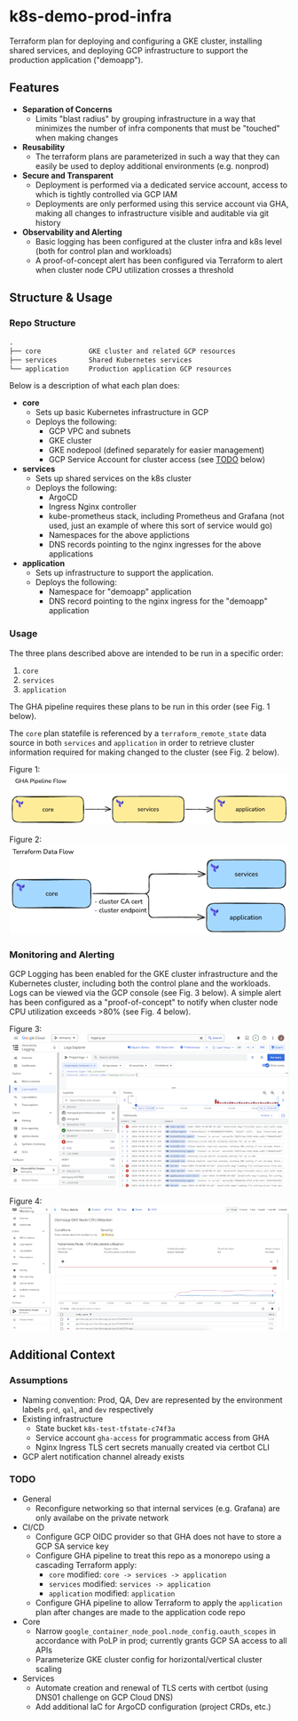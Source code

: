 # k8s-demo-prod-infra

Terraform plan for deploying and configuring a GKE cluster, installing shared services, and deploying GCP infrastructure to support the production application ("demoapp").



## Features
- **Separation of Concerns** 
  - Limits "blast radius" by grouping infrastructure in a way that minimizes the number of infra components that must be "touched" when making changes
- **Reusability**
  - The terraform plans are parameterized in such a way that they can easily be used to deploy additional environments (e.g. nonprod)
- **Secure and Transparent**
  - Deployment is performed via a dedicated service account, access to which is tightly controlled via GCP IAM
  - Deployments are only performed using this service account via GHA, making all changes to infrastructure visible and auditable via git history
- **Observability and Alerting**
  - Basic logging has been configured at the cluster infra and k8s level (both for control plan and workloads)
  - A proof-of-concept alert has been configured via Terraform to alert when cluster node CPU utilization crosses a threshold

## Structure & Usage

### Repo Structure

```
.
├── core            GKE cluster and related GCP resources
├── services        Shared Kubernetes services
└── application     Production application GCP resources

```

Below is a description of what each plan does:

- **core**
  - Sets up basic Kubernetes infrastructure in GCP
  - Deploys the following:
    - GCP VPC and subnets
    - GKE cluster
    - GKE nodepool (defined separately for easier management)
    - GCP Service Account for cluster access (see [TODO](#todo) below)
- **services**
  - Sets up shared services on the k8s cluster
  - Deploys the following:
    - ArgoCD
    - Ingress Nginx controller
    - kube-prometheus stack, including Prometheus and Grafana (not used, just an example of where this sort of service would go)
    - Namespaces for the above applictions
    - DNS records pointing to the nginx ingresses for the above applications
- **application**
  - Sets up infrastructure to support the application.  
  - Deploys the following:
    - Namespace for "demoapp" application
    - DNS record pointing to the nginx ingress for the "demoapp" application


### Usage

The three plans described above are intended to be run in a specific order:

1. `core`
2. `services`
3. `application`

The GHA pipeline requires these plans to be run in this order (see Fig. 1 below).

The `core` plan statefile is referenced by a `terraform_remote_state` data source in both `services` and `application` in order to retrieve cluster information required for making changed to the cluster (see Fig. 2 below).  


Figure 1:  
![Figure 1](./docs/kdpi-gha-flow.png)

Figure 2:  
![Figure 2](./docs/kdpi-tf-flow.png)



### Monitoring and Alerting

GCP Logging has been enabled for the GKE cluster infrastructure and the Kubernetes cluster, including both the control plane and the workloads.  Logs can be viewed via the GCP console (see Fig. 3 below).  A simple alert has been configured as a "proof-of-concept" to notify when cluster node CPU utilization exceeds >80% (see Fig. 4 below).

Figure 3:  
[![Figure 3](./docs/gke_logging_t.png)](./docs/gke_logging.png)


Figure 4:  
[![Figure 4](./docs/gke_alerting_t.png)](./docs/gke_alerting.png)



## Additional Context

### Assumptions
- Naming convention: Prod, QA, Dev are represented by the environment labels `prd`, `qal`, and `dev` respectively
- Existing infrastructure
  - State bucket `k8s-test-tfstate-c74f3a` 
  - Service account `gha-access` for programmatic access from GHA
  - Nginx Ingress TLS cert secrets manually created via certbot CLI
- GCP alert notification channel already exists

### TODO
  - General
    - Reconfigure networking so that internal services (e.g. Grafana) are only availabe on the private network
  - CI/CD
    - Configure GCP OIDC provider so that GHA does not have to store a GCP SA service key
    - Configure GHA pipeline to treat this repo as a monorepo using a cascading Terraform apply:
      - `core` modified:  `core -> services -> application`
      - `services` modified: `services -> application`
      - `application` modified: `application`
    - Configure GHA pipeline to allow Terraform to apply the `application` plan after changes are made to the application code repo
  - Core
    - Narrow `google_container_node_pool.node_config.oauth_scopes` in accordance with PoLP in prod; currently grants GCP SA access to all APIs
    - Parameterize GKE cluster config for horizontal/vertical cluster scaling
  - Services
    - Automate creation and renewal of TLS certs with certbot (using DNS01 challenge on GCP Cloud DNS)
    - Add additional IaC for ArgoCD configuration (project CRDs, etc.)
